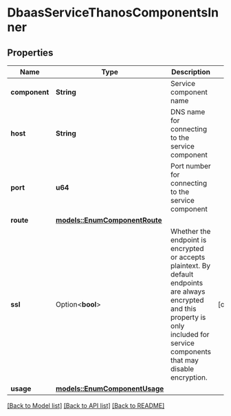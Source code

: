 # DbaasServiceThanosComponentsInner

## Properties

Name | Type | Description | Notes
------------ | ------------- | ------------- | -------------
**component** | **String** | Service component name | 
**host** | **String** | DNS name for connecting to the service component | 
**port** | **u64** | Port number for connecting to the service component | 
**route** | [**models::EnumComponentRoute**](enum-component-route.md) |  | 
**ssl** | Option<**bool**> | Whether the endpoint is encrypted or accepts plaintext.              By default endpoints are always encrypted and              this property is only included for service components that may disable encryption. | [optional]
**usage** | [**models::EnumComponentUsage**](enum-component-usage.md) |  | 

[[Back to Model list]](../README.md#documentation-for-models) [[Back to API list]](../README.md#documentation-for-api-endpoints) [[Back to README]](../README.md)


